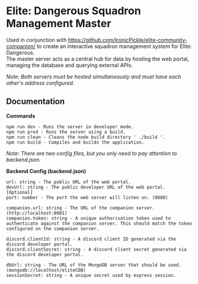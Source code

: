 # Elite: Dangerous Squadron Management Master
Used in conjunction with https://github.com/IronicPickle/elite-community-companion/ to create an interactive squadron management system for Elite: Dangerous.<br/>
The master server acts as a central hub for data by hosting the web portal, managing the database and querying external APIs.

*Note: Both servers must be hosted simultaneously and must have each other's address configured.*

## Documentation
**Commands**
```
npm run dev - Runs the server in developer mode.
npm run prod - Runs the server using a build.
npm run clean - Cleans the node build directory ' ./build '.
npm run build - Compiles and builds the application.
```

*Note: There are two config files, but you only need to pay attention to backend.json.*

**Backend Config (backend.json)**
```
url: string - The public URL of the web portal.
devUrl: string - The public developer URL of the web portal. [Optional]
port: number - The port the web server will listen on. (8080)

companion.url: string - The URL of the companion server. (http://localhost:8081)
companion.token: string - A unique authorisation token used to authenticate against the companion server. This should match the token configured on the companion server.

discord.clientId: string - A discord client ID generated via the discord developer portal.
discord.clientSecret: string - A discord client secret generated via the discord developer portal.

dbUrl: string - The URL of the MongoDB server that should be used. (mongodb://localhost/eliteCDB)
sessionSecret: string - A unique secret used by express session.
```
